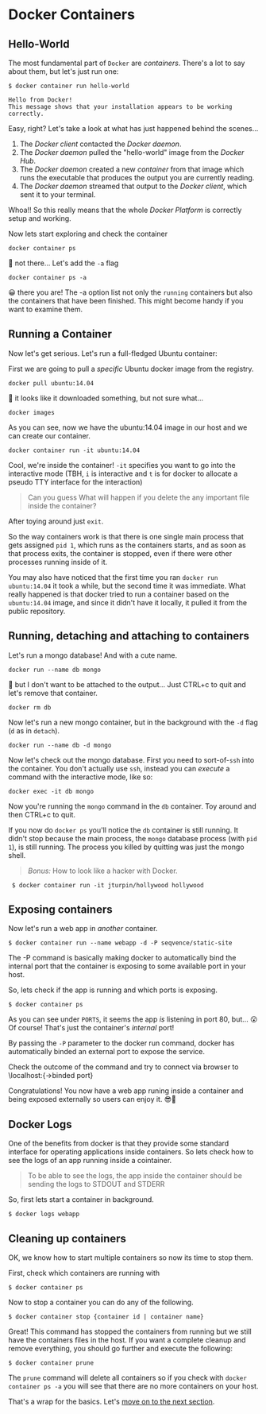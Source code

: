 # Docker Containers

## Hello-World

The most fundamental part of `Docker` are *containers*. There's a lot to say about them, but let's just run one:

```
$ docker container run hello-world

Hello from Docker!
This message shows that your installation appears to be working correctly.
```

Easy, right? Let's take a look at what has just happened behind the scenes...

 1. The *Docker client* contacted the *Docker daemon*.
 2. The *Docker daemon* pulled the "hello-world" image from the *Docker Hub*.
 3. The *Docker daemon* created a new *container* from that image which runs the
    executable that produces the output you are currently reading.
 4. The *Docker daemon* streamed that output to the *Docker client*, which sent it
    to your terminal.


Whoa!! So this really means that the whole *Docker Platform* is correctly setup and working.


Now lets start exploring and check the container 

```
docker container ps
```

🤔 not there... Let's add the `-a` flag

```
docker container ps -a
```

😀 there you are! The -a option list not only the `running` containers but also the containers that have been finished.  This might become handy if you want to examine them.



## Running a Container

Now let's get serious. Let's run a full-fledged Ubuntu container:

First we are going to pull a *specific* Ubuntu docker image from the registry.

```
docker pull ubuntu:14.04
```

🤔 it looks like it downloaded something, but not sure what...

```
docker images
```

As you can see, now we have the ubuntu:14.04 image in our host and we can create our container.


```
docker container run -it ubuntu:14.04
```

Cool, we're inside the container! `-it` specifies you want to go into the interactive mode (TBH, `i` is interactive and `t` is for docker to allocate a pseudo TTY interface for the interaction)

> Can you guess What will happen if you delete the any important file inside the container? 

After toying around just `exit`. 

So the way containers work is that there is one single main process that gets assigned `pid 1`, which runs as the containers starts, and as soon as that process exits, the container is stopped, even if there were other processes running inside of it.

You may also have noticed that the first time you ran `docker run ubuntu:14.04` it took a while, but the second time it was immediate. What really happened is that docker tried to run a container based on the `ubuntu:14.04` image, and since it didn't have it locally, it pulled it from the public repository. 




## Running, detaching and attaching to containers

Let's run a mongo database! And with a cute name.

```
docker run --name db mongo
```

🤔 but I don't want to be attached to the output... Just CTRL+c to quit and let's remove that container.

```
docker rm db
```

Now let's run a new mongo container, but in the background with the `-d` flag (`d` as in `detach`).

```
docker run --name db -d mongo
```

Now let's check out the mongo database. First you need to sort-of-`ssh` into the container. You don't actually use `ssh`, instead you can _execute_ a command with the interactive mode, like so:

```
docker exec -it db mongo
```

Now you're running the `mongo` command in the `db` container. Toy around and then CTRL+c to quit.

If you now do `docker ps` you'll notice the `db` container is still running. It didn't stop because the main process, the `mongo` database process (with `pid 1`), is still running. The process you killed by quitting was just the mongo shell.

> *Bonus:* How to look like a hacker with Docker. 
```
 $ docker container run -it jturpin/hollywood hollywood
```

## Exposing containers

Now let's run a web app in _another_ container.

```
$ docker container run --name webapp -d -P seqvence/static-site
```

The -P command is basically making docker to automatically bind the internal port that the container is exposing to some available port in your host.

So, lets check if the app is running and which ports is exposing.

```
$ docker container ps
```

As you can see under `PORTS`, it seems the app *is* listening in port 80, but... 😮 Of course! That's just the container's _internal_ port! 

By passing the `-P` parameter to the docker run command, docker has automatically binded an external port to expose the service. 

Check the outcome of the command and try to connect via browser to \\localhost:{->binded port}


Congratulations! You now have a web app runing inside a container and being exposed externally so users can enjoy it. 😎🐳


## Docker Logs

One of the benefits from docker is that they provide some standard interface for operating applications inside containers.  So lets check how to see the logs of an app running inside a cointainer.

> To be able to see the logs, the app inside the container should be sending the logs to  STDOUT and STDERR

So, first lets start a container in background.

```
$ docker logs webapp
```

## Cleaning up containers

OK,  we know how to start multiple containers so now its time to stop them. 

First, check which containers are running with 

```
$ docker container ps
```

Now to stop a container you can do any of the following. 

``` 
$ docker container stop {container id | container name}
```

Great! This command has stopped the containers from running but we still have the containers files in the host. If you want a complete cleanup and remove everything, you should go further and execute the following:

``` 
$ docker container prune
```
The `prune` command will delete all containers so if you check with `docker container ps -a` you will see that there are no more containers on your host.


That's a wrap for the basics. Let's [move on to the next section](https://github.com/bitlogic/hello-docker/tree/master/2-building-images).